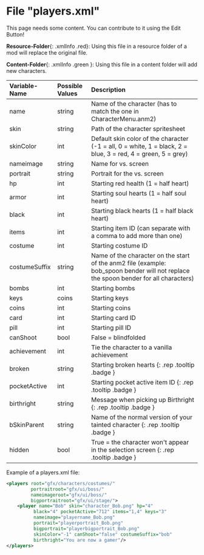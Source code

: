 # File "players.xml"

This page needs some content. You can contribute to it using the Edit Button!

**Resource-Folder**{: .xmlInfo .red}: Using this file in a resource folder of a mod will replace the original file.

**Content-Folder**{: .xmlInfo .green }: Using this file in a content folder will add new characters.

| Variable-Name | Possible Values | Description |
|:--|:--|:--|
|name|string|Name of the character (has to match the one in CharacterMenu.anm2)|
|skin|string|Path of the character spritesheet|
|skinColor|int|Default skin color of the character (-1 = all, 0 = white, 1 = black, 2 = blue, 3 = red, 4 = green, 5 = grey)|
|nameimage|string|Name for vs. screen|
|portrait|string|Portrait for the vs. screen|
|hp|int|Starting red health (1 = half heart)|
|armor|int|Starting soul hearts (1 = half soul heart)|
|black|int|Starting  black hearts (1 = half black heart)|
|items|int|Starting item ID (can separate with a comma to add more than one)|
|costume|int|Starting costume ID|
|costumeSuffix|string|Name of the character on the start of the anm2 file (example: bob_spoon bender will not replace the spoon bender for all characters)|
|bombs|int|Starting bombs|
|keys|coins|Starting keys|
|coins|int|Starting coins|
|card|int|Starting card ID|
|pill|int|Starting pill ID|
|canShoot|bool|False = blindfolded|
|achievement|int|Tie the character to a vanilla achievement|
|broken|string|Starting broken hearts [ ](#){: .rep .tooltip .badge }|
|pocketActive|int|Starting pocket active item ID [ ](#){: .rep .tooltip .badge }|
|birthright|string|Message when picking up Birthright [ ](#){: .rep .tooltip .badge }|
|bSkinParent|string|Name of the normal version of your tainted character [ ](#){: .rep .tooltip .badge }|
|hidden|bool|True = the character won't appear in the selection screen [ ](#){: .rep .tooltip .badge }|


Example of a players.xml file:
```xml
<players root="gfx/characters/costumes/" 
         portraitroot="gfx/ui/boss/" 
         nameimageroot="gfx/ui/boss/" 
         bigportraitroot="gfx/ui/stage/">
	<player name="Bob" skin="character_Bob.png" hp="4"
          black="4" pocketActive="712" items="1,4" keys="3"
          nameimage="playername_Bob.png" 
          portrait="playerportrait_Bob.png" 
          bigportrait="playerbigportrait_Bob.png"
          skinColor="-1" canShoot="false" costumeSuffix="bob"
          birthright="You are now a gamer"/>
</players>
```
